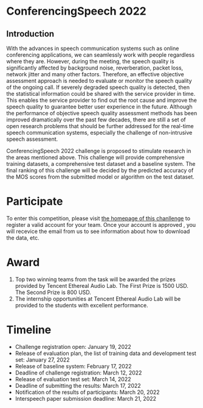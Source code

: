 # ConferencingSpeech 2022

## Introduction
With the advances in speech communication systems such as online conferencing applications, we can seamlessly work with people regardless where they are. However, during the meeting, the speech quality is significantly affected by background noise, reverberation, packet loss, network jitter and many other factors. Therefore, an effective objective assessment approach is needed to evaluate or monitor the speech quality of the ongoing call. If severely degraded speech quality is detected, then the statistical information could be shared with the service provider in time. This enables the service provider to find out the root cause and improve the speech quality to guarantee better user experience in the future. Although the performance of objective speech quality assessment methods has been improved dramatically over the past few decades, there are still a set of open research problems that should be further addressed for the real-time speech communication systems, especially the challenge of non-intrusive speech assessment.

ConferencingSpeech 2022 challenge is proposed to stimulate research in the areas mentioned above. This challenge will provide comprehensive training datasets, a comprehensive test dataset and a baseline system. The final ranking of this challenge will be decided by the predicted accuracy of the MOS scores from the submitted model or algorithm on the test dataset.

# Participate
 To enter this competition, please visit [the homepage of this chanllenge](https://tea-lab.qq.com/conferencingspeech-2022) to register a valid account for your team. Once your account is approved , you will recevice the email from us to see information about how to download the data, etc.
 
# Award 
1. Top two winning teams from the task will be awarded the prizes provided by Tencent Ethereal Audio Lab. The First Prize is 1500 USD. The Second Prize is 800 USD. 
2. The internship opportunities at Tencent Ethereal Audio Lab will be provided to the students with excellent performance.



# Timeline
  * Challenge registration open: January 19, 2022
  * Release of evaluation plan, the list of training data and development test set: January 27, 2022
  * Release of baseline system: February 17, 2022
  * Deadline of challenge registration: March 12, 2022
  *  Release of evaluation test set: March 14, 2022
  * Deadline of submitting the results: March 17, 2022
  * Notification of the results of participants: March 20, 2022
 * Interspeech paper submission deadline: March 21, 2022

